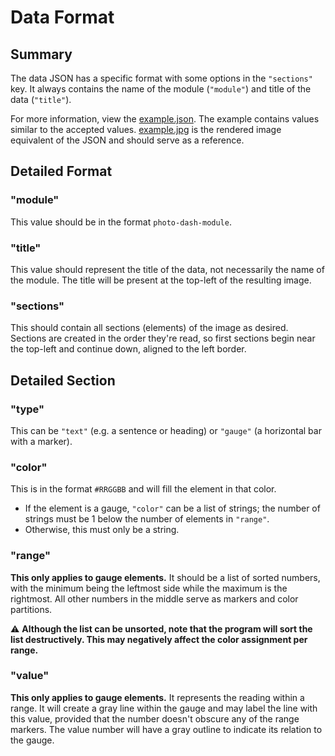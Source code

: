 # Data Format

## Summary

The data JSON has a specific format with some options in the `"sections"` key. It always contains the name of the module (`"module"`) and title of the data (`"title"`).

For more information, view the [example.json](resources/example.json). The example contains values similar to the accepted values. [example.jpg](resources/example.jpg) is the rendered image equivalent of the JSON and should serve as a reference.

## Detailed Format

### "module"

This value should be in the format `photo-dash-module`.

### "title"

This value should represent the title of the data, not necessarily the name of the module. The title will be present at the top-left of the resulting image.

### "sections"

This should contain all sections (elements) of the image as desired. Sections are created in the order they're read, so first sections begin near the top-left and continue down, aligned to the left border.

## Detailed Section

### "type"

This can be `"text"` (e.g. a sentence or heading) or `"gauge"` (a horizontal bar with a marker).

### "color"

This is in the format `#RRGGBB` and will fill the element in that color.

- If the element is a gauge, `"color"` can be a list of strings; the number of strings must be 1 below the number of elements in `"range"`.
- Otherwise, this must only be a string.

### "range"

**This only applies to gauge elements.** It should be a list of sorted numbers, with the minimum being the leftmost side while the maximum is the rightmost. All other numbers in the middle serve as markers and color partitions.

⚠ **Although the list can be unsorted, note that the program will sort the list destructively. This may negatively affect the color assignment per range.**

### "value"

**This only applies to gauge elements.** It represents the reading within a range. It will create a gray line within the gauge and may label the line with this value, provided that the number doesn't obscure any of the range markers. The value number will have a gray outline to indicate its relation to the gauge.
